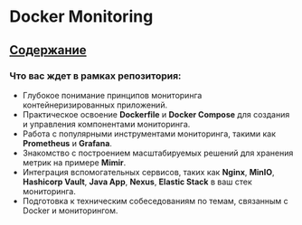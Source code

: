 # Docker Monitoring

## [Содержание](https://github.com/lamjob1993/docker-monitoring/blob/main/docker/README.md)

### **Что вас ждет в рамках репозитория:**

* Глубокое понимание принципов мониторинга контейнеризированных приложений.
* Практическое освоение **Dockerfile** и **Docker Compose** для создания и управления компонентами мониторинга.
* Работа с популярными инструментами мониторинга, такими как **Prometheus** и **Grafana**.
* Знакомство с построением масштабируемых решений для хранения метрик на примере **Mimir**.
* Интеграция вспомогательных сервисов, таких как **Nginx**, **MinIO**, **Hashicorp Vault**, **Java App**, **Nexus**, **Elastic Stack** в ваш стек мониторинга.
* Подготовка к техническим собеседованиям по темам, связанным с Docker и мониторингом.
